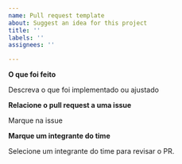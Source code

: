 ```yaml
---
name: Pull request template
about: Suggest an idea for this project
title: ''
labels: ''
assignees: ''

---
```


**O que foi feito**

Descreva o que foi implementado ou ajustado

**Relacione o pull request a uma issue**

Marque na issue

**Marque um integrante do time**

Selecione um integrante do time para revisar o PR.